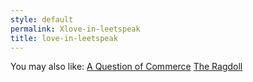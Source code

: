 ```yaml
---
style: default
permalink: Xlove-in-leetspeak
title: love-in-leetspeak
---
```

You may also like:
[A Question of Commerce](http://scp-wiki.net/a-question-of-commerce)
[The Ragdoll](http://scp-wiki.net/the-ragdoll)